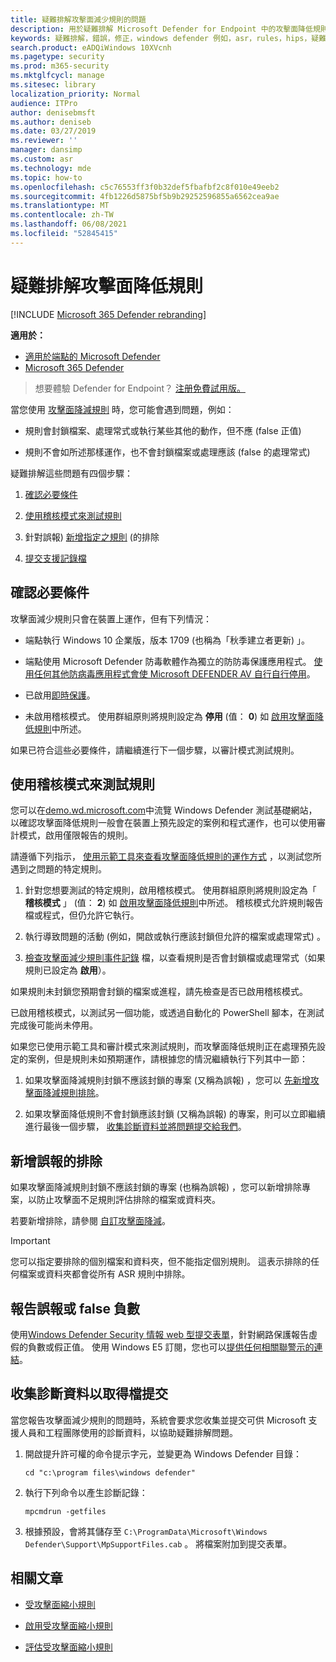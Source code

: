 ```yaml
---
title: 疑難排解攻擊面減少規則的問題
description: 用於疑難排解 Microsoft Defender for Endpoint 中的攻擊面降低規則問題的資源和範例程式碼。
keywords: 疑難排解，錯誤，修正，windows defender 例如，asr，rules，hips，疑難排解，審核，排除，錯誤正值，已中斷，封鎖，Microsoft Defender for Endpoint
search.product: eADQiWindows 10XVcnh
ms.pagetype: security
ms.prod: m365-security
ms.mktglfcycl: manage
ms.sitesec: library
localization_priority: Normal
audience: ITPro
author: denisebmsft
ms.author: deniseb
ms.date: 03/27/2019
ms.reviewer: ''
manager: dansimp
ms.custom: asr
ms.technology: mde
ms.topic: how-to
ms.openlocfilehash: c5c76553ff3f0b32def5fbafbf2c8f010e49eeb2
ms.sourcegitcommit: 4fb1226d5875bf5b9b29252596855a6562cea9ae
ms.translationtype: MT
ms.contentlocale: zh-TW
ms.lasthandoff: 06/08/2021
ms.locfileid: "52845415"
---
```

# <a name="troubleshoot-attack-surface-reduction-rules"></a>疑難排解攻擊面降低規則

[!INCLUDE [Microsoft 365 Defender rebranding](../../includes/microsoft-defender.md)]


**適用於：**
- [適用於端點的 Microsoft Defender](https://go.microsoft.com/fwlink/p/?linkid=2154037)
- [Microsoft 365 Defender](https://go.microsoft.com/fwlink/?linkid=2118804)

> 想要體驗 Defender for Endpoint？ [注册免費試用版。](https://www.microsoft.com/microsoft-365/windows/microsoft-defender-atp?ocid=docs-wdatp-pullalerts-abovefoldlink) 


當您使用 [攻擊面降減規則](attack-surface-reduction.md) 時，您可能會遇到問題，例如：

- 規則會封鎖檔案、處理常式或執行某些其他的動作，但不應 (false 正值) 

- 規則不會如所述那樣運作，也不會封鎖檔案或處理應該 (false 的處理常式) 

疑難排解這些問題有四個步驟：

1. [確認必要條件](#confirm-prerequisites)

2. [使用稽核模式來測試規則](#use-audit-mode-to-test-the-rule)

3. 針對誤報) [新增指定之規則](#add-exclusions-for-a-false-positive) (的排除

4. [提交支援記錄檔](#collect-diagnostic-data-for-file-submissions)

## <a name="confirm-prerequisites"></a>確認必要條件

攻擊面減少規則只會在裝置上運作，但有下列情況：

- 端點執行 Windows 10 企業版，版本 1709 (也稱為「秋季建立者更新) 」。

- 端點使用 Microsoft Defender 防毒軟體作為獨立的防防毒保護應用程式。 [使用任何其他防病毒應用程式會使 Microsoft DEFENDER AV 自行自行停用](/windows/security/threat-protection/microsoft-defender-antivirus/microsoft-defender-antivirus-compatibility)。

- 已啟用[即時保護](/windows/security/threat-protection/microsoft-defender-antivirus/configure-real-time-protection-microsoft-defender-antivirus)。

- 未啟用稽核模式。 使用群組原則將規則設定為 **停用** (值： **0**) 如 [啟用攻擊面降低規則](enable-attack-surface-reduction.md)中所述。

如果已符合這些必要條件，請繼續進行下一個步驟，以審計模式測試規則。

## <a name="use-audit-mode-to-test-the-rule"></a>使用稽核模式來測試規則

您可以在[demo.wd.microsoft.com](https://demo.wd.microsoft.com?ocid=cx-wddocs-testground)中流覽 Windows Defender 測試基礎網站，以確認攻擊面降低規則一般會在裝置上預先設定的案例和程式運作，也可以使用審計模式，啟用僅限報告的規則。

請遵循下列指示， [使用示範工具來查看攻擊面降低規則的運作方式](evaluate-attack-surface-reduction.md) ，以測試您所遇到之問題的特定規則。

1. 針對您想要測試的特定規則，啟用稽核模式。 使用群組原則將規則設定為「 **稽核模式** 」 (值： **2**) 如 [啟用攻擊面降低規則](enable-attack-surface-reduction.md)中所述。 稽核模式允許規則報告檔或程式，但仍允許它執行。

2. 執行導致問題的活動 (例如，開啟或執行應該封鎖但允許的檔案或處理常式) 。

3. [檢查攻擊面減少規則事件記錄](attack-surface-reduction.md) 檔，以查看規則是否會封鎖檔或處理常式（如果規則已設定為 **啟用**）。

如果規則未封鎖您預期會封鎖的檔案或進程，請先檢查是否已啟用稽核模式。

已啟用稽核模式，以測試另一個功能，或透過自動化的 PowerShell 腳本，在測試完成後可能尚未停用。

如果您已使用示範工具和審計模式來測試規則，而攻擊面降低規則正在處理預先設定的案例，但是規則未如預期運作，請根據您的情況繼續執行下列其中一節：

1. 如果攻擊面降減規則封鎖不應該封鎖的專案 (又稱為誤報) ，您可以 [先新增攻擊面降減規則排除](#add-exclusions-for-a-false-positive)。

2. 如果攻擊面降低規則不會封鎖應該封鎖 (又稱為誤報) 的專案，則可以立即繼續進行最後一個步驟， [收集診斷資料並將問題提交給我們](#collect-diagnostic-data-for-file-submissions)。

## <a name="add-exclusions-for-a-false-positive"></a>新增誤報的排除

如果攻擊面降減規則封鎖不應該封鎖的專案 (也稱為誤報) ，您可以新增排除專案，以防止攻擊面不足規則評估排除的檔案或資料夾。

若要新增排除，請參閱 [自訂攻擊面降減](customize-attack-surface-reduction.md)。

>[!IMPORTANT]
>您可以指定要排除的個別檔案和資料夾，但不能指定個別規則。
>這表示排除的任何檔案或資料夾都會從所有 ASR 規則中排除。

## <a name="report-a-false-positive-or-false-negative"></a>報告誤報或 false 負數

使用[Windows Defender Security 情報 web 型提交表單](https://www.microsoft.com/wdsi/filesubmission)，針對網路保護報告虛假的負數或假正值。 使用 Windows E5 訂閱，您也可以[提供任何相關聯警示的連結](alerts-queue.md)。

## <a name="collect-diagnostic-data-for-file-submissions"></a>收集診斷資料以取得檔提交

當您報告攻擊面減少規則的問題時，系統會要求您收集並提交可供 Microsoft 支援人員和工程團隊使用的診斷資料，以協助疑難排解問題。

1. 開啟提升許可權的命令提示字元，並變更為 Windows Defender 目錄：

   ```console
   cd "c:\program files\windows defender"
   ```

2. 執行下列命令以產生診斷記錄：

   ```console
   mpcmdrun -getfiles
   ```

3. 根據預設，會將其儲存至 `C:\ProgramData\Microsoft\Windows Defender\Support\MpSupportFiles.cab` 。 將檔案附加到提交表單。

## <a name="related-articles"></a>相關文章

- [受攻擊面縮小規則](attack-surface-reduction.md)

- [啟用受攻擊面縮小規則](enable-attack-surface-reduction.md)

- [評估受攻擊面縮小規則](evaluate-attack-surface-reduction.md)
